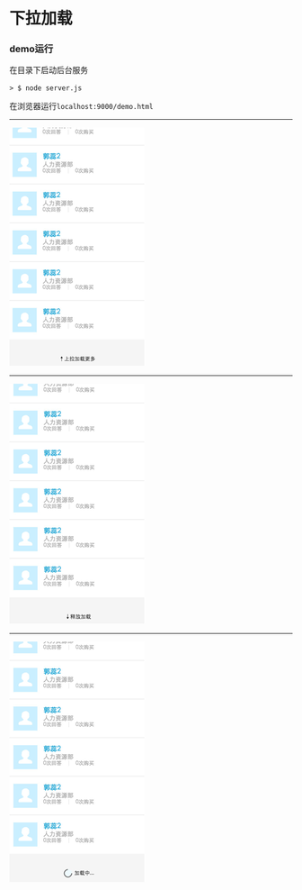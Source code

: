 # 下拉加载

### demo运行

在目录下启动后台服务

```
> $ node server.js
```

在浏览器运行`localhost:9000/demo.html`

---

![Mou icon](./1.png)

---

![Mou icon](./2.png)

---

![Mou icon](./3.png)





